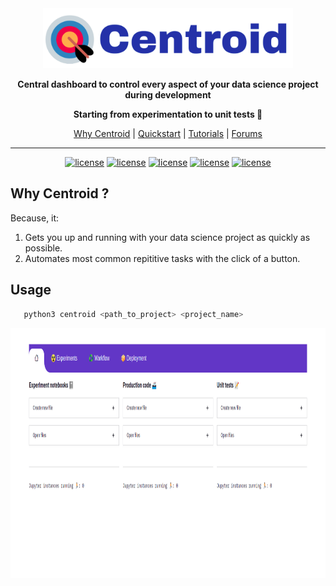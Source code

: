 <div align="center">

<img src="docs/source/imgs/centroid_logo.png" width="400px">

**Central dashboard to control every aspect of your data science project during development**
   
**Starting from experimentation to unit tests 🏁**
   
   
<p align="center">
   <a href="https://github.com/bipinKrishnan/centroid/#why-centroid-">Why Centroid</a> |
   <a href="https://github.com/bipinKrishnan/centroid/#quickstart">Quickstart</a> |
   <a href="https://github.com/bipinKrishnan/centroid/#">Tutorials</a> |
   <a href="https://github.com/bipinKrishnan/centroid/#">Forums</a>
</p>

_________________________________________________________________________________________
   [![license](https://img.shields.io/github/license/bipinKrishnan/centroid)](https://github.com/bipinKrishnan/centroid/blob/main/LICENSE)
   [![license](https://img.shields.io/github/license/bipinKrishnan/centroid)](https://github.com/bipinKrishnan/centroid/blob/main/LICENSE)
   [![license](https://img.shields.io/github/license/bipinKrishnan/centroid)](https://github.com/bipinKrishnan/centroid/blob/main/LICENSE)
   [![license](https://img.shields.io/github/license/bipinKrishnan/centroid)](https://github.com/bipinKrishnan/centroid/blob/main/LICENSE)
   [![license](https://img.shields.io/github/license/bipinKrishnan/centroid)](https://github.com/bipinKrishnan/centroid/blob/main/LICENSE)
   
</div>

## Why Centroid ?

Because, it:

1. Gets you up and running with your data science project as quickly as possible.
2. Automates most common repititive tasks with the click of a button.

## Usage
```bash
   python3 centroid <path_to_project> <project_name>
```

<img src="docs/source/imgs/dashboard_home.png" height=400px>
